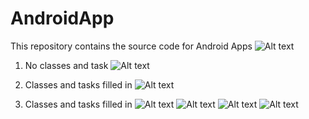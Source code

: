 AndroidApp
==========

This repository contains the source code for Android Apps
![Alt text]("")

1. No classes and task
![Alt text](DemoImage/1.png "1")

2. Classes and tasks filled in
![Alt text](DemoImage/2.png "2")

2. Classes and tasks filled in
![Alt text](DemoImage/3.png "Optional title")
![Alt text](DemoImage/4.png "Optional title")
![Alt text](DemoImage/4_2.png "Optional title")
![Alt text](DemoImage/5.png "Optional title")